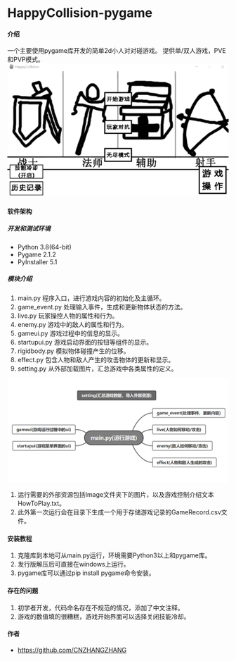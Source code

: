 # HappyCollision-pygame

#### 介绍
一个主要使用pygame库开发的简单2d小人对对碰游戏。
提供单/双人游戏，PVE和PVP模式。
![游戏示例](https://github.com/CNZHANGZHANG/HappyCollision-pygame/blob/master/Image/startgame.gif)

#### 软件架构
##### 开发和测试环境 
- Python 3.8(64-bit)
- Pygame 2.1.2
- PyInstaller 5.1

##### 模块介绍

1. main.py 程序入口，进行游戏内容的初始化及主循环。
2. game_event.py 处理输入事件，生成和更新物体状态的方法。
3. live.py 玩家操控人物的属性和行为。
4. enemy.py 游戏中的敌人的属性和行为。
5. gameui.py 游戏过程中的信息的显示。
6. startupui.py 游戏启动界面的按钮等组件的显示。
7. rigidbody.py 模拟物体碰撞产生的位移。
8. effect.py 包含人物和敌人产生的攻击物体的更新和显示。
9. setting.py 从外部加载图片，汇总游戏中各类属性的定义。

![程序模块组成](https://github.com/CNZHANGZHANG/HappyCollision-pygame/blob/master/Image/introduce.jpg)

1. 运行需要的外部资源包括Image文件夹下的图片，以及游戏控制介绍文本HowToPlay.txt。
2. 此外第一次运行会在目录下生成一个用于存储游戏记录的GameRecord.csv文件。


#### 安装教程
1.  克隆库到本地可从main.py运行，环境需要Python3以上和pygame库。
2.  发行版解压后可直接在windows上运行。
3.  pygame库可以通过pip install pygame命令安装。

#### 存在的问题

1. 初学者开发，代码命名存在不规范的情况，添加了中文注释。
2. 游戏的数值填的很糟糕，游戏开始界面可以选择关闭技能冷却。


#### 作者
- https://github.com/CNZHANGZHANG

